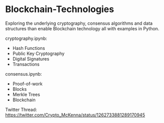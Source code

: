 # Blockchain-Technologies
Exploring the underlying cryptography, consensus algorithms and data structures than enable Blockchain technology all with examples in Python.

cryptography.ipynb:

- Hash Functions
- Public Key Cryptography
- Digital Signatures
- Transactions

consensus.ipynb:

- Proof-of-work
- Blocks
- Merkle Trees
- Blockchain

Twitter Thread: https://twitter.com/Crypto_McKenna/status/1262733881289170945
